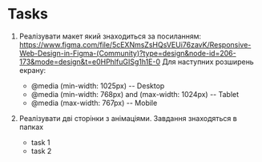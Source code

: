 # Tasks

1. Реалізувати макет який знаходиться за посиланням: https://www.figma.com/file/5cEXNmsZsHQsVEUi76zavK/Responsive-Web-Design-in-Figma-(Community)?type=design&node-id=206-173&mode=design&t=e0HPhlfuGISg1h1E-0 Для наступних розширень екрану:
   * @media (min-width: 1025px) -- Desktop
   * @media (min-width: 768px) and (max-width: 1024px) -- Tablet
   * @media (max-width: 767px) -- Mobile

2. Реалізувати дві сторінки з анімаціями. Завдання знаходяться в папках
   * task 1
   * task 2